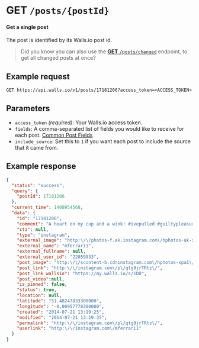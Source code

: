# GET `/posts/{postId}`

#### Get a single post

The post is identified by its Walls.io post id.

> Did you know you can also use the [**GET** `/posts/changed`][GET /posts/changed] 
> endpoint, to get all changed posts at once?

## Example request
```
GET https://api.walls.io/v1/posts/17181206?access_token=<ACCESS_TOKEN>
```

## Parameters
- `access_token` *(required)*: Your Walls.io access token.
- `fields`: A comma-separated list of fields you would like to receive for each post. [Common Post Fields]
- `include_source`: Set this to `1` if you want each post to include the source that it came from.


## Example response

```json
{
  "status": "success",
  "query": {
    "postId": 17181206
  },
  "current_time": 1408954568,
  "data": {
    "id": "17181206",
    "comment": "A heart on my cup and a wink! #ivepulled #guiltypleasure #starbucks",
    "cta": null,
    "type": "instagram",
    "external_image": "http:\/\/photos-f.ak.instagram.com\/hphotos-ak-xpf1\/10369543_654365497965469_839887771_a.jpg",
    "external_name": "mferrari1",
    "external_fullname": null,
    "external_user_id": "22059933",
    "post_image": "http:\/\/scontent-b.cdninstagram.com\/hphotos-xpa1\/t51.2885-15\/10499125_748994368486318_763693636_n.jpg",
    "post_link": "http:\/\/instagram.com\/p\/qtg9jrTRtz\/",
    "post_link_wallsio": "https://my.walls.io/s/1DD",
    "post_video":null,
    "is_pinned": false,
    "status": true,
    "location": null,
    "latitude": "51.48247833300000",
    "longitude": "-0.00957778300000",
    "created": "2014-07-21 13:19:25",
    "modified": "2014-07-21 13:19:35",
    "permalink": "http:\/\/instagram.com\/p\/qtg9jrTRtz\/",
    "userlink": "http:\/\/instagram.com\/mferrari1"
  }
}
```

[Common Post Fields]: /Common_Post_Fields.md "List of fields common to all posts endpoints"
[GET /posts/changed]: GET_posts-changed.md "Get a list of posts for a wall, ordered by the time they were updated"
